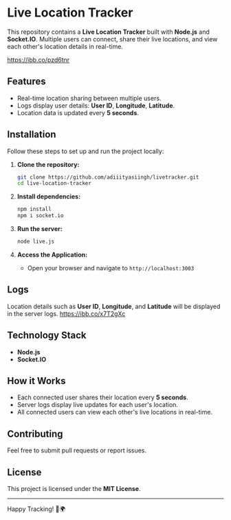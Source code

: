 # Live Location Tracker

This repository contains a **Live Location Tracker** built with **Node.js** and **Socket.IO**. Multiple users can connect, share their live locations, and view each other's location details in real-time.

https://ibb.co/pzd6tnr
## Features
- Real-time location sharing between multiple users.
- Logs display user details: **User ID**, **Longitude**, **Latitude**.
- Location data is updated every **5 seconds**.

## Installation

Follow these steps to set up and run the project locally:

1. **Clone the repository:**
   ```bash
   git clone https://github.com/adiiityasiingh/livetracker.git
   cd live-location-tracker
   ```

2. **Install dependencies:**
   ```bash
   npm install
   npm i socket.io
   ```

3. **Run the server:**
   ```bash
   node live.js
   ```

4. **Access the Application:**
   - Open your browser and navigate to `http://localhost:3003`

## Logs
Location details such as **User ID**, **Longitude**, and **Latitude** will be displayed in the server logs.
https://ibb.co/x7T2gXc

## Technology Stack
- **Node.js**
- **Socket.IO**

## How it Works
- Each connected user shares their location every **5 seconds**.
- Server logs display live updates for each user's location.
- All connected users can view each other's live locations in real-time.

## Contributing
Feel free to submit pull requests or report issues.

## License
This project is licensed under the **MIT License**.

---

Happy Tracking! 🚀🌍
